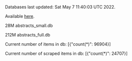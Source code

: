 Databases last updated: Sat May  7 11:40:03 UTC 2022. 

Available [here](https://github.com/cbeauhilton/ash-db/releases).


28M	abstracts_small.db

212M	abstracts_full.db

Current number of items in db:
[{"count(*)": 96904}]

Current number of scraped items in db:
[{"count(*)": 24707}]
